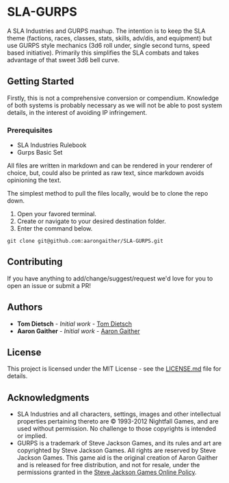 # SLA-GURPS

A SLA Industries and GURPS mashup. The intention is to keep the SLA theme (factions, races, classes, stats, skills, adv/dis, and equipment) but use GURPS style mechanics (3d6 roll under, single second turns, speed based initiative). Primarily this simplifies the SLA combats and takes advantage of that sweet 3d6 bell curve. 

## Getting Started

Firstly, this is not a comprehensive conversion or compendium. Knowledge of both systems is probably necessary as we will not be able to post system details, in the interest of avoiding IP infringement. 

### Prerequisites

* SLA Industries Rulebook
* Gurps Basic Set

All files are written in markdown and can be rendered in your renderer of choice, but, could also be printed as raw text, since markdown avoids opinioning the text.

The simplest method to pull the files locally, would be to clone the repo down.
1. Open your favored terminal.
2. Create or navigate to your desired destination folder.
3. Enter the command below.

```
git clone git@github.com:aarongaither/SLA-GURPS.git
```

## Contributing

If you have anything to add/change/suggest/request we'd love for you to open an issue or submit a PR!

## Authors

* **Tom Dietsch** - *Initial work* - [Tom Dietsch](https://github.com/tpd622)
* **Aaron Gaither** - *Initial work* - [Aaron Gaither](https://github.com/aarongaither)

## License

This project is licensed under the MIT License - see the [LICENSE.md](LICENSE.md) file for details.

## Acknowledgments

* SLA Industries and all characters, settings, images and other intellectual properties pertaining thereto are © 1993-2012 Nightfall Games, and are used without permission. No challenge to those copyrights is intended or implied.
* GURPS is a trademark of Steve Jackson Games, and its rules and art are copyrighted by Steve Jackson Games. All rights are reserved by Steve Jackson Games. This game aid is the original creation of Aaron Gaither and is released for free distribution, and not for resale, under the permissions granted in the [Steve Jackson Games Online Policy](http://www.sjgames.com/general/online_policy.html).
